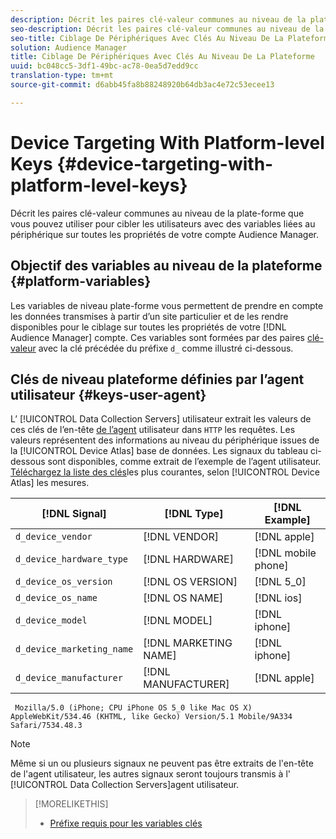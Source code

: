 ```yaml
---
description: Décrit les paires clé-valeur communes au niveau de la plate-forme que vous pouvez utiliser pour cibler les utilisateurs avec des variables liées au périphérique sur toutes les propriétés de votre compte Audience Manager.
seo-description: Décrit les paires clé-valeur communes au niveau de la plate-forme que vous pouvez utiliser pour cibler les utilisateurs avec des variables liées au périphérique sur toutes les propriétés de votre compte Audience Manager.
seo-title: Ciblage De Périphériques Avec Clés Au Niveau De La Plateforme
solution: Audience Manager
title: Ciblage De Périphériques Avec Clés Au Niveau De La Plateforme
uuid: bc048cc5-3df1-49bc-ac78-0ea5d7edd9cc
translation-type: tm+mt
source-git-commit: d6abb45fa8b88248920b64db3ac4e72c53ecee13

---
```



# Device Targeting With Platform-level Keys {#device-targeting-with-platform-level-keys}

Décrit les paires clé-valeur communes au niveau de la plate-forme que vous pouvez utiliser pour cibler les utilisateurs avec des variables liées au périphérique sur toutes les propriétés de votre compte Audience Manager.

## Objectif des variables au niveau de la plateforme {#platform-variables}

<!-- c_tb_device_targeting.xml -->

Les variables de niveau plate-forme vous permettent de prendre en compte les données transmises à partir d’un site particulier et de les rendre disponibles pour le ciblage sur toutes les propriétés de votre [!DNL Audience Manager] compte. Ces variables sont formées par des paires [clé-valeur](../../reference/key-value-pairs-explained.md) avec la clé précédée du préfixe `d_` comme illustré ci-dessous.

## Clés de niveau plateforme définies par l’agent utilisateur {#keys-user-agent}

L’ [!UICONTROL Data Collection Servers] utilisateur extrait les valeurs de ces clés de l’en-tête [de l’agent](https://www.w3.org/Protocols/rfc2616/rfc2616-sec14.html#sec14.43) utilisateur dans `HTTP` les requêtes. Les valeurs représentent des informations au niveau du périphérique issues de la [!UICONTROL Device Atlas] base de données. Les signaux du tableau ci-dessous sont disponibles, comme extrait de l’exemple de l’agent utilisateur. [Téléchargez la liste des clés](assets/device_keys.csv)les plus courantes, selon [!UICONTROL Device Atlas] les mesures.

| [!DNL Signal] | [!DNL Type] | [!DNL Example] |
|---|---|---|
| `d_device_vendor` | [!DNL VENDOR] | [!DNL apple] |
| `d_device_hardware_type` | [!DNL HARDWARE] | [!DNL mobile phone] |
| `d_device_os_version` | [!DNL OS VERSION] | [!DNL 5_0] |
| `d_device_os_name` | [!DNL OS NAME] | [!DNL ios] |
| `d_device_model` | [!DNL MODEL] | [!DNL iphone] |
| `d_device_marketing_name` | [!DNL MARKETING NAME] | [!DNL iphone] |
| `d_device_manufacturer` | [!DNL MANUFACTURER] | [!DNL apple] |

```
 Mozilla/5.0 (iPhone; CPU iPhone OS 5_0 like Mac OS X) AppleWebKit/534.46 (KHTML, like Gecko) Version/5.1 Mobile/9A334 Safari/7534.48.3
```

>[!NOTE]
>
>Même si un ou plusieurs signaux ne peuvent pas être extraits de l'en-tête de l'agent utilisateur, les autres signaux seront toujours transmis à l' [!UICONTROL Data Collection Servers]agent utilisateur.

>[!MORELIKETHIS]
>
>* [Préfixe requis pour les variables clés](../../features/traits/trait-variable-prefixes.md)

